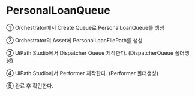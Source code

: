 # PersonalLoanQueue

① Orchestrator에서 Create Queue로 PersonalLoanQueue를 생성

② Orchestrator의 Asset에 PersonalLoanFilePath를 생성

③ UiPath Studio에서 Dispatcher Queue 제작한다. (DispatcherQueue 폴더생성)

④ UiPath Studio에서 Performer 제작한다. (Performer 폴더생성)

⑤ 완료 후 확인한다. 
